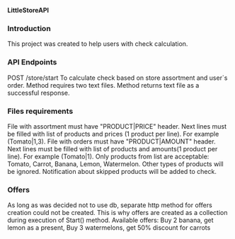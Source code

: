 **LittleStoreAPI**
### Introduction
This project was created to help users with check calculation. 
### API Endpoints
POST /store/start To calculate check based on store assortment and user`s order. Method requires two text files. Method returns text file as a successful response.
### Files requirements
File with assortment must have "PRODUCT|PRICE" header. Next lines must be filled with list of products and prices (1 product per line). For example (Tomato|1,3). File with orders must have "PRODUCT|AMOUNT" header. Next lines must be filled with list of products and amounts(1 product per line). For example (Tomato|1).
Only products from list are acceptable: Tomato, Carrot, Banana, Lemon, Watermelon. Other types of products will be ignored. Notification about skipped products will be added to check.
### Offers
As long as was decided not to use db, separate http method for offers creation could not be created. This is why offers are created as a collection during execution of Start() method. Available offers: Buy 2 banana, get lemon as a present, Buy 3 watermelons, get 50% discount for carrots
